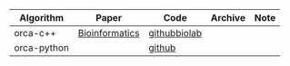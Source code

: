 
|Algorithm|Paper|Code|Archive|Note|
|--|--|--|--|--|
|orca-c++|[Bioinformatics](https://academic.oup.com/bioinformatics/article/30/4/559/205331)|[github](https://github.com/thocevar/orca/blob/master/orca.cpp)[biolab](http://www.biolab.si/supp/orca/orca.html)|||
|orca-python||[github](https://github.com/xiangsheng1325/python-orca)|||

